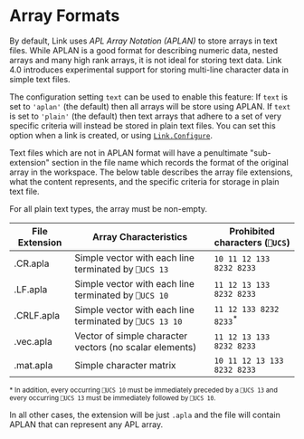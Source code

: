 # Array Formats

By default, Link uses *APL Array Notation (APLAN)* to store arrays in text files. While APLAN is a good format for describing numeric data, nested arrays and many high rank arrays, it is not ideal for storing text data. Link 4.0 introduces experimental support for storing multi-line character data in simple text files.

The configuration setting `text` can be used to enable this feature: If `text` is set to `'aplan'` (the default) then all arrays will be store using APLAN. If `text` is set to `'plain'` (the default) then text arrays that adhere to a set of very specific criteria will instead be stored in plain text files. You can set this option when a link is created, or using [`Link.Configure`](../API/Link.Configure.md).

Text files which are not in APLAN format will have a penultimate "sub-extension" section in the file name which records the format of the original array in the workspace. The below table describes the array file extensions, what the content represents, and the specific criteria for storage in plain text file.

For all plain text types, the array must be non-empty.

| File Extension | Array Characteristics                                  | Prohibited characters (`⎕UCS`)
| -------------- | ------------------------------------------------------ | ------------------------------
| .CR.apla       | Simple vector with each line terminated by `⎕UCS 13`   | `10 11 12 133 8232 8233`
| .LF.apla       | Simple vector with each line terminated by `⎕UCS 10`   | `11 12 13 133 8232 8233`
| .CRLF.apla     | Simple vector with each line terminated by `⎕UCS 13 10`| `11 12 133 8232 8233`<sup>*</sup>
| .vec.apla      | Vector of simple character vectors (no scalar elements)| `11 12 13 133 8232 8233`
| .mat.apla      | Simple character matrix                                | `10 11 12 13 133 8232 8233`

<sup>* In addition, every occurring `⎕UCS 10` must be immediately preceded by a `⎕UCS 13` and every occurring `⎕UCS 13` must be immediately followed by `⎕UCS 10`.</sup>

In all other cases, the extension will be just `.apla` and the file will contain APLAN that can represent any APL array.

